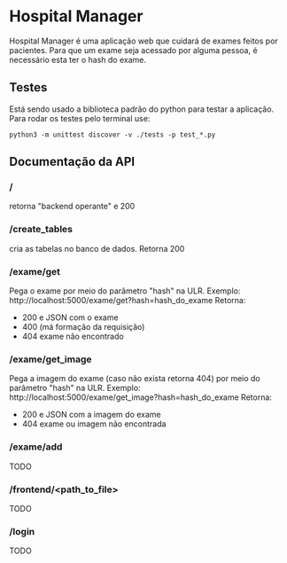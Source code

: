 # Hospital Manager
Hospital Manager é uma aplicação web que cuidará de exames feitos por pacientes. Para que um exame seja acessado por alguma pessoa, é necessário esta ter o hash do exame.

## Testes
Está sendo usado a biblioteca padrão do python para testar a aplicação. Para rodar os testes pelo terminal use: 
```
python3 -m unittest discover -v ./tests -p test_*.py
```

## Documentação da API
### /

retorna "backend operante" e 200

### /create_tables
cria as tabelas no banco de dados.
Retorna 200

### /exame/get
Pega o exame por meio do parâmetro "hash" na ULR. Exemplo: http://localhost:5000/exame/get?hash=hash_do_exame
Retorna:
- 200 e JSON com o exame
- 400 (má formação da requisição)
- 404 exame não encontrado

### /exame/get_image
Pega a imagem do exame (caso não exista retorna 404) por meio do parâmetro "hash" na ULR. Exemplo: http://localhost:5000/exame/get_image?hash=hash_do_exame
Retorna:
- 200 e JSON com a imagem do exame
- 404 exame ou imagem não encontrada

### /exame/add
TODO

### /frontend/\<path_to_file\>
TODO

### /login
TODO
